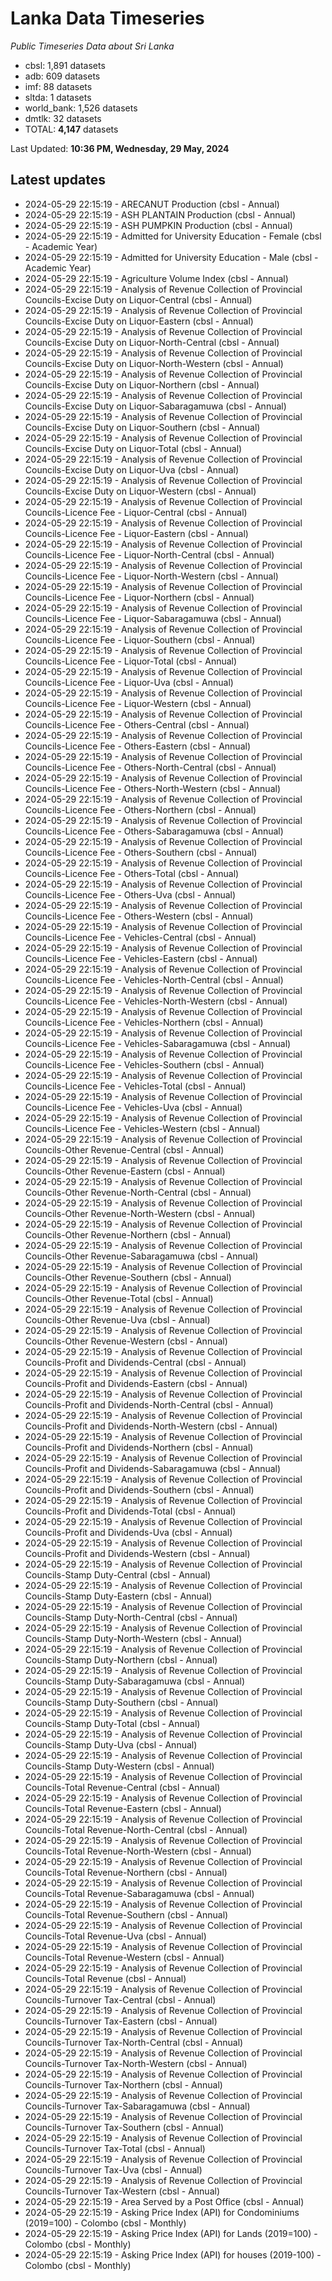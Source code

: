 # Lanka Data Timeseries
*Public Timeseries Data about Sri Lanka*

* cbsl: 1,891 datasets
* adb: 609 datasets
* imf: 88 datasets
* sltda: 1 datasets
* world_bank: 1,526 datasets
* dmtlk: 32 datasets
* TOTAL: **4,147** datasets

Last Updated: **10:36 PM, Wednesday, 29 May, 2024**

## Latest updates

* 2024-05-29 22:15:19 - ARECANUT Production (cbsl - Annual)
* 2024-05-29 22:15:19 - ASH PLANTAIN Production (cbsl - Annual)
* 2024-05-29 22:15:19 - ASH PUMPKIN Production (cbsl - Annual)
* 2024-05-29 22:15:19 - Admitted for University Education - Female (cbsl - Academic Year)
* 2024-05-29 22:15:19 - Admitted for University Education - Male (cbsl - Academic Year)
* 2024-05-29 22:15:19 - Agriculture Volume Index (cbsl - Annual)
* 2024-05-29 22:15:19 - Analysis of Revenue Collection of Provincial Councils-Excise Duty on Liquor-Central (cbsl - Annual)
* 2024-05-29 22:15:19 - Analysis of Revenue Collection of Provincial Councils-Excise Duty on Liquor-Eastern (cbsl - Annual)
* 2024-05-29 22:15:19 - Analysis of Revenue Collection of Provincial Councils-Excise Duty on Liquor-North-Central (cbsl - Annual)
* 2024-05-29 22:15:19 - Analysis of Revenue Collection of Provincial Councils-Excise Duty on Liquor-North-Western (cbsl - Annual)
* 2024-05-29 22:15:19 - Analysis of Revenue Collection of Provincial Councils-Excise Duty on Liquor-Northern (cbsl - Annual)
* 2024-05-29 22:15:19 - Analysis of Revenue Collection of Provincial Councils-Excise Duty on Liquor-Sabaragamuwa (cbsl - Annual)
* 2024-05-29 22:15:19 - Analysis of Revenue Collection of Provincial Councils-Excise Duty on Liquor-Southern (cbsl - Annual)
* 2024-05-29 22:15:19 - Analysis of Revenue Collection of Provincial Councils-Excise Duty on Liquor-Total (cbsl - Annual)
* 2024-05-29 22:15:19 - Analysis of Revenue Collection of Provincial Councils-Excise Duty on Liquor-Uva (cbsl - Annual)
* 2024-05-29 22:15:19 - Analysis of Revenue Collection of Provincial Councils-Excise Duty on Liquor-Western (cbsl - Annual)
* 2024-05-29 22:15:19 - Analysis of Revenue Collection of Provincial Councils-Licence Fee - Liquor-Central (cbsl - Annual)
* 2024-05-29 22:15:19 - Analysis of Revenue Collection of Provincial Councils-Licence Fee - Liquor-Eastern (cbsl - Annual)
* 2024-05-29 22:15:19 - Analysis of Revenue Collection of Provincial Councils-Licence Fee - Liquor-North-Central (cbsl - Annual)
* 2024-05-29 22:15:19 - Analysis of Revenue Collection of Provincial Councils-Licence Fee - Liquor-North-Western (cbsl - Annual)
* 2024-05-29 22:15:19 - Analysis of Revenue Collection of Provincial Councils-Licence Fee - Liquor-Northern (cbsl - Annual)
* 2024-05-29 22:15:19 - Analysis of Revenue Collection of Provincial Councils-Licence Fee - Liquor-Sabaragamuwa (cbsl - Annual)
* 2024-05-29 22:15:19 - Analysis of Revenue Collection of Provincial Councils-Licence Fee - Liquor-Southern (cbsl - Annual)
* 2024-05-29 22:15:19 - Analysis of Revenue Collection of Provincial Councils-Licence Fee - Liquor-Total (cbsl - Annual)
* 2024-05-29 22:15:19 - Analysis of Revenue Collection of Provincial Councils-Licence Fee - Liquor-Uva (cbsl - Annual)
* 2024-05-29 22:15:19 - Analysis of Revenue Collection of Provincial Councils-Licence Fee - Liquor-Western (cbsl - Annual)
* 2024-05-29 22:15:19 - Analysis of Revenue Collection of Provincial Councils-Licence Fee - Others-Central (cbsl - Annual)
* 2024-05-29 22:15:19 - Analysis of Revenue Collection of Provincial Councils-Licence Fee - Others-Eastern (cbsl - Annual)
* 2024-05-29 22:15:19 - Analysis of Revenue Collection of Provincial Councils-Licence Fee - Others-North-Central (cbsl - Annual)
* 2024-05-29 22:15:19 - Analysis of Revenue Collection of Provincial Councils-Licence Fee - Others-North-Western (cbsl - Annual)
* 2024-05-29 22:15:19 - Analysis of Revenue Collection of Provincial Councils-Licence Fee - Others-Northern (cbsl - Annual)
* 2024-05-29 22:15:19 - Analysis of Revenue Collection of Provincial Councils-Licence Fee - Others-Sabaragamuwa (cbsl - Annual)
* 2024-05-29 22:15:19 - Analysis of Revenue Collection of Provincial Councils-Licence Fee - Others-Southern (cbsl - Annual)
* 2024-05-29 22:15:19 - Analysis of Revenue Collection of Provincial Councils-Licence Fee - Others-Total (cbsl - Annual)
* 2024-05-29 22:15:19 - Analysis of Revenue Collection of Provincial Councils-Licence Fee - Others-Uva (cbsl - Annual)
* 2024-05-29 22:15:19 - Analysis of Revenue Collection of Provincial Councils-Licence Fee - Others-Western (cbsl - Annual)
* 2024-05-29 22:15:19 - Analysis of Revenue Collection of Provincial Councils-Licence Fee - Vehicles-Central (cbsl - Annual)
* 2024-05-29 22:15:19 - Analysis of Revenue Collection of Provincial Councils-Licence Fee - Vehicles-Eastern (cbsl - Annual)
* 2024-05-29 22:15:19 - Analysis of Revenue Collection of Provincial Councils-Licence Fee - Vehicles-North-Central (cbsl - Annual)
* 2024-05-29 22:15:19 - Analysis of Revenue Collection of Provincial Councils-Licence Fee - Vehicles-North-Western (cbsl - Annual)
* 2024-05-29 22:15:19 - Analysis of Revenue Collection of Provincial Councils-Licence Fee - Vehicles-Northern (cbsl - Annual)
* 2024-05-29 22:15:19 - Analysis of Revenue Collection of Provincial Councils-Licence Fee - Vehicles-Sabaragamuwa (cbsl - Annual)
* 2024-05-29 22:15:19 - Analysis of Revenue Collection of Provincial Councils-Licence Fee - Vehicles-Southern (cbsl - Annual)
* 2024-05-29 22:15:19 - Analysis of Revenue Collection of Provincial Councils-Licence Fee - Vehicles-Total (cbsl - Annual)
* 2024-05-29 22:15:19 - Analysis of Revenue Collection of Provincial Councils-Licence Fee - Vehicles-Uva (cbsl - Annual)
* 2024-05-29 22:15:19 - Analysis of Revenue Collection of Provincial Councils-Licence Fee - Vehicles-Western (cbsl - Annual)
* 2024-05-29 22:15:19 - Analysis of Revenue Collection of Provincial Councils-Other Revenue-Central (cbsl - Annual)
* 2024-05-29 22:15:19 - Analysis of Revenue Collection of Provincial Councils-Other Revenue-Eastern (cbsl - Annual)
* 2024-05-29 22:15:19 - Analysis of Revenue Collection of Provincial Councils-Other Revenue-North-Central (cbsl - Annual)
* 2024-05-29 22:15:19 - Analysis of Revenue Collection of Provincial Councils-Other Revenue-North-Western (cbsl - Annual)
* 2024-05-29 22:15:19 - Analysis of Revenue Collection of Provincial Councils-Other Revenue-Northern (cbsl - Annual)
* 2024-05-29 22:15:19 - Analysis of Revenue Collection of Provincial Councils-Other Revenue-Sabaragamuwa (cbsl - Annual)
* 2024-05-29 22:15:19 - Analysis of Revenue Collection of Provincial Councils-Other Revenue-Southern (cbsl - Annual)
* 2024-05-29 22:15:19 - Analysis of Revenue Collection of Provincial Councils-Other Revenue-Total (cbsl - Annual)
* 2024-05-29 22:15:19 - Analysis of Revenue Collection of Provincial Councils-Other Revenue-Uva (cbsl - Annual)
* 2024-05-29 22:15:19 - Analysis of Revenue Collection of Provincial Councils-Other Revenue-Western (cbsl - Annual)
* 2024-05-29 22:15:19 - Analysis of Revenue Collection of Provincial Councils-Profit and Dividends-Central (cbsl - Annual)
* 2024-05-29 22:15:19 - Analysis of Revenue Collection of Provincial Councils-Profit and Dividends-Eastern (cbsl - Annual)
* 2024-05-29 22:15:19 - Analysis of Revenue Collection of Provincial Councils-Profit and Dividends-North-Central (cbsl - Annual)
* 2024-05-29 22:15:19 - Analysis of Revenue Collection of Provincial Councils-Profit and Dividends-North-Western (cbsl - Annual)
* 2024-05-29 22:15:19 - Analysis of Revenue Collection of Provincial Councils-Profit and Dividends-Northern (cbsl - Annual)
* 2024-05-29 22:15:19 - Analysis of Revenue Collection of Provincial Councils-Profit and Dividends-Sabaragamuwa (cbsl - Annual)
* 2024-05-29 22:15:19 - Analysis of Revenue Collection of Provincial Councils-Profit and Dividends-Southern (cbsl - Annual)
* 2024-05-29 22:15:19 - Analysis of Revenue Collection of Provincial Councils-Profit and Dividends-Total (cbsl - Annual)
* 2024-05-29 22:15:19 - Analysis of Revenue Collection of Provincial Councils-Profit and Dividends-Uva (cbsl - Annual)
* 2024-05-29 22:15:19 - Analysis of Revenue Collection of Provincial Councils-Profit and Dividends-Western (cbsl - Annual)
* 2024-05-29 22:15:19 - Analysis of Revenue Collection of Provincial Councils-Stamp Duty-Central (cbsl - Annual)
* 2024-05-29 22:15:19 - Analysis of Revenue Collection of Provincial Councils-Stamp Duty-Eastern (cbsl - Annual)
* 2024-05-29 22:15:19 - Analysis of Revenue Collection of Provincial Councils-Stamp Duty-North-Central (cbsl - Annual)
* 2024-05-29 22:15:19 - Analysis of Revenue Collection of Provincial Councils-Stamp Duty-North-Western (cbsl - Annual)
* 2024-05-29 22:15:19 - Analysis of Revenue Collection of Provincial Councils-Stamp Duty-Northern (cbsl - Annual)
* 2024-05-29 22:15:19 - Analysis of Revenue Collection of Provincial Councils-Stamp Duty-Sabaragamuwa (cbsl - Annual)
* 2024-05-29 22:15:19 - Analysis of Revenue Collection of Provincial Councils-Stamp Duty-Southern (cbsl - Annual)
* 2024-05-29 22:15:19 - Analysis of Revenue Collection of Provincial Councils-Stamp Duty-Total (cbsl - Annual)
* 2024-05-29 22:15:19 - Analysis of Revenue Collection of Provincial Councils-Stamp Duty-Uva (cbsl - Annual)
* 2024-05-29 22:15:19 - Analysis of Revenue Collection of Provincial Councils-Stamp Duty-Western (cbsl - Annual)
* 2024-05-29 22:15:19 - Analysis of Revenue Collection of Provincial Councils-Total Revenue-Central (cbsl - Annual)
* 2024-05-29 22:15:19 - Analysis of Revenue Collection of Provincial Councils-Total Revenue-Eastern (cbsl - Annual)
* 2024-05-29 22:15:19 - Analysis of Revenue Collection of Provincial Councils-Total Revenue-North-Central (cbsl - Annual)
* 2024-05-29 22:15:19 - Analysis of Revenue Collection of Provincial Councils-Total Revenue-North-Western (cbsl - Annual)
* 2024-05-29 22:15:19 - Analysis of Revenue Collection of Provincial Councils-Total Revenue-Northern (cbsl - Annual)
* 2024-05-29 22:15:19 - Analysis of Revenue Collection of Provincial Councils-Total Revenue-Sabaragamuwa (cbsl - Annual)
* 2024-05-29 22:15:19 - Analysis of Revenue Collection of Provincial Councils-Total Revenue-Southern (cbsl - Annual)
* 2024-05-29 22:15:19 - Analysis of Revenue Collection of Provincial Councils-Total Revenue-Uva (cbsl - Annual)
* 2024-05-29 22:15:19 - Analysis of Revenue Collection of Provincial Councils-Total Revenue-Western (cbsl - Annual)
* 2024-05-29 22:15:19 - Analysis of Revenue Collection of Provincial Councils-Total Revenue (cbsl - Annual)
* 2024-05-29 22:15:19 - Analysis of Revenue Collection of Provincial Councils-Turnover Tax-Central (cbsl - Annual)
* 2024-05-29 22:15:19 - Analysis of Revenue Collection of Provincial Councils-Turnover Tax-Eastern (cbsl - Annual)
* 2024-05-29 22:15:19 - Analysis of Revenue Collection of Provincial Councils-Turnover Tax-North-Central (cbsl - Annual)
* 2024-05-29 22:15:19 - Analysis of Revenue Collection of Provincial Councils-Turnover Tax-North-Western (cbsl - Annual)
* 2024-05-29 22:15:19 - Analysis of Revenue Collection of Provincial Councils-Turnover Tax-Northern (cbsl - Annual)
* 2024-05-29 22:15:19 - Analysis of Revenue Collection of Provincial Councils-Turnover Tax-Sabaragamuwa (cbsl - Annual)
* 2024-05-29 22:15:19 - Analysis of Revenue Collection of Provincial Councils-Turnover Tax-Southern (cbsl - Annual)
* 2024-05-29 22:15:19 - Analysis of Revenue Collection of Provincial Councils-Turnover Tax-Total (cbsl - Annual)
* 2024-05-29 22:15:19 - Analysis of Revenue Collection of Provincial Councils-Turnover Tax-Uva (cbsl - Annual)
* 2024-05-29 22:15:19 - Analysis of Revenue Collection of Provincial Councils-Turnover Tax-Western (cbsl - Annual)
* 2024-05-29 22:15:19 - Area Served by a Post Office (cbsl - Annual)
* 2024-05-29 22:15:19 - Asking Price Index (API) for Condominiums (2019=100) - Colombo (cbsl - Monthly)
* 2024-05-29 22:15:19 - Asking Price Index (API) for Lands (2019=100) - Colombo (cbsl - Monthly)
* 2024-05-29 22:15:19 - Asking Price Index (API) for houses (2019-100) - Colombo (cbsl - Monthly)